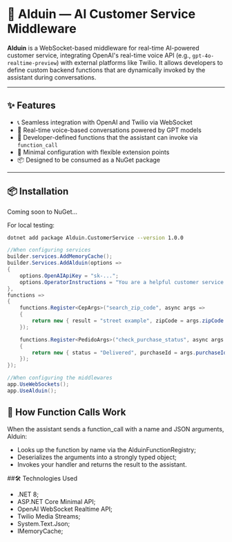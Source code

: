 # 🐉 Alduin — AI Customer Service Middleware

**Alduin** is a WebSocket-based middleware for real-time AI-powered customer service, integrating OpenAI's real-time voice API (e.g., `gpt-4o-realtime-preview`) with external platforms like Twilio. It allows developers to define custom backend functions that are dynamically invoked by the assistant during conversations.

---

## ✨ Features

- 📞 Seamless integration with OpenAI and Twilio via WebSocket
- 🧠 Real-time voice-based conversations powered by GPT models
- 🧩 Developer-defined functions that the assistant can invoke via `function_call`
- 🔧 Minimal configuration with flexible extension points
- 📦 Designed to be consumed as a NuGet package

---

## 📦 Installation

Coming soon to NuGet...

For local testing:

```bash
dotnet add package Alduin.CustomerService --version 1.0.0
```

``` c#
//When configuring services
builder.services.AddMemoryCache();
builder.Services.AddAlduin(options =>
{
    options.OpenAIApiKey = "sk-...";
    options.OperatorInstructions = "You are a helpful customer service assistant that helps the customer with his purchases.";
},
functions =>
{
    functions.Register<CepArgs>("search_zip_code", async args =>
    {
        return new { result = "street example", zipCode = args.zipCode };
    });

    functions.Register<PedidoArgs>("check_purchase_status", async args =>
    {
        return new { status = "Delivered", purchaseId = args.purchaseId };
    });
});

//When configuring the middlewares
app.UseWebSockets();
app.UseAlduin();
```

## 🧠 How Function Calls Work

When the assistant sends a function_call with a name and JSON arguments, Alduin:

* Looks up the function by name via the AlduinFunctionRegistry;
* Deserializes the arguments into a strongly typed object;
* Invokes your handler and returns the result to the assistant.

##🛠 Technologies Used

* .NET 8;
* ASP.NET Core Minimal API;
* OpenAI WebSocket Realtime API;
* Twilio Media Streams;
* System.Text.Json;
* IMemoryCache;

